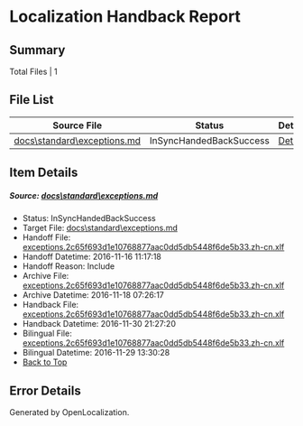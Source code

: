 # <a name='report-top'></a> Localization Handback Report

## Summary
 Total Files | 1

## File List
 Source File | Status | Details 
 ----------- | ------ | ------- 
 [docs\standard\exceptions.md](https://github.com/dotnet/docs/blob/9584699ad7e745ae3cb059b1bb8327301c9a3286/docs/standard/exceptions.md) | InSyncHandedBackSuccess | [Details](#5271b63a47aa2fcc81cd9c8b1ffd22e6188294123352)

## Item Details
##### <a name='5271b63a47aa2fcc81cd9c8b1ffd22e6188294123352'></a> Source: [docs\standard\exceptions.md](https://github.com/dotnet/docs/blob/9584699ad7e745ae3cb059b1bb8327301c9a3286/docs/standard/exceptions.md)
* Status: InSyncHandedBackSuccess
* Target File: [docs\standard\exceptions.md](https://github.com/dotnet/docs.zh-cn/blob/a3c6ab03c35b32690b4ce6f76cbf4d9c954a7b8d/docs/standard/exceptions.md)
* Handoff File: [exceptions.2c65f693d1e10768877aac0dd5db5448f6de5b33.zh-cn.xlf](https://github.com/dotnet/docs.handoff/blob/f8be5063f532b2a06e6176fe50676c924c141694/ol-handoff/dotnet/docs.zh-cn/master/ht-p2/exceptions.2c65f693d1e10768877aac0dd5db5448f6de5b33.zh-cn.xlf)
* Handoff Datetime: 2016-11-16 11:17:18
* Handoff Reason: Include
* Archive File: [exceptions.2c65f693d1e10768877aac0dd5db5448f6de5b33.zh-cn.xlf](https://github.com/dotnet/docs.handoff/blob/f1ea77ecbeefbbbcd72c92c478f28f347f6611fb/ol-archive/dotnet/docs.zh-cn/master/ht-p2/exceptions.2c65f693d1e10768877aac0dd5db5448f6de5b33.zh-cn.xlf)
* Archive Datetime: 2016-11-18 07:26:17
* Handback File: [exceptions.2c65f693d1e10768877aac0dd5db5448f6de5b33.zh-cn.xlf](https://github.com/dotnet/docs.handback/blob/5109776927f1f9810a11f288560a9b71bc9b3b1d/ol-handback/dotnet/docs.zh-cn/master/ht-p2/exceptions.2c65f693d1e10768877aac0dd5db5448f6de5b33.zh-cn.xlf)
* Handback Datetime: 2016-11-30 21:27:20
* Bilingual File: [exceptions.2c65f693d1e10768877aac0dd5db5448f6de5b33.zh-cn.xlf](https://github.com/dotnet/docs.handback/blob/9c4d236d26e29e07f40f16116d72d73a7f8222d9/ol-handback/dotnet/docs.zh-cn/master/ht-p2/exceptions.2c65f693d1e10768877aac0dd5db5448f6de5b33.zh-cn.xlf)
* Bilingual Datetime: 2016-11-29 13:30:28
* [Back to Top](#report-top)


## Error Details

Generated by OpenLocalization.
